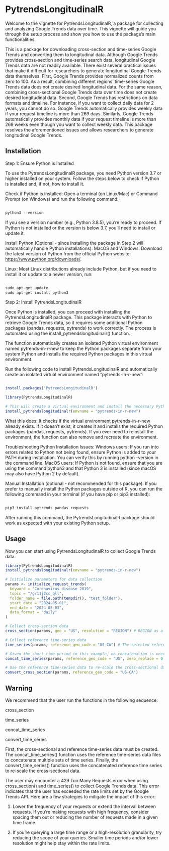 
<!-- README.md is generated from README.Rmd. Please edit that file -->

# PytrendsLongitudinalR

<!-- badges: start -->
<!-- badges: end -->

Welcome to the vignette for PytrendsLongitudinalR, a package for
collecting and analyzing Google Trends data over time. This vignette
will guide you through the setup process and show you how to use the
package’s main functionalities.

This is a package for downloading cross-section and time-series Google
Trends and converting them to longitudinal data. Although Google Trends
provides cross-section and time-series search data, longitudinal Google
Trends data are not readily available. There exist several practical
issues that make it difficult for researchers to generate longitudinal
Google Trends data themselves. First, Google Trends provides normalized
counts from zero to 100. As a result, combining different regions’
time-series Google Trends data does not create desired longitudinal
data. For the same reason, combining cross-sectional Google Trends data
over time does not create desired longitudinal data. Second, Google
Trends has restrictions on data formats and timeline. For instance, if
you want to collect daily data for 2 years, you cannot do so. Google
Trends automatically provides weekly data if your request timeline is
more than 269 days. Similarly, Google Trends automatically provides
monthly data if your request timeline is more than 269 weeks even though
you want to collect weekly data. This package resolves the
aforementioned issues and allows researchers to generate longitudinal
Google Trends.

## Installation

Step 1: Ensure Python is Installed

To use the PytrendsLongitudinalR package, you need Python version 3.7 or
higher installed on your system. Follow the steps below to check if
Python is installed and, if not, how to install it.

Check if Python is installed: Open a terminal (on Linux/Mac) or Command
Prompt (on Windows) and run the following command:

``` r

python3 --version
```

If you see a version number (e.g., Python 3.8.5), you’re ready to
proceed. If Python is not installed or the version is below 3.7, you’ll
need to install or update it.

Install Python (Optional - since installing the package in Step 2 will
automatically handle Python installations): MacOS and Windows: Download
the latest version of Python from the official Python website:
<https://www.python.org/downloads/>.

Linux: Most Linux distributions already include Python, but if you need
to install it or update to a newer version, run:

``` r

sudo apt-get update
sudo apt-get install python3
```

Step 2: Install PytrendsLongitudinalR

Once Python is installed, you can proceed with installing the
PytrendsLongitudinalR package. This package interacts with Python to
retrieve Google Trends data, so it requires some additional Python
packages (pandas, requests, pytrends) to work correctly. The process is
automated using the install_pytrendslongitudinalr() function.

The function automatically creates an isolated Python virtual
environment named pytrends-in-r-new to keep the Python packages separate
from your system Python and installs the required Python packages in
this virtual environment.

Run the following code to install PytrendsLongitudinalR and
automatically create an isolated virtual environment named
“pytrends-in-r-new”:

``` r

install.packages('PytrendsLongitudinalR')

library(PytrendsLongitudinalR)

# This will create a virtual environment and install the necessary Python packages in the virtual environment
install_pytrendslongitudinalr(envname = "pytrends-in-r-new")
```

What this does: It checks if the virtual environment pytrends-in-r-new
already exists. If it doesn’t exist, it creates it and installs the
required Python packages (pandas, requests, pytrends). If you ever need
to reinstall the environment, the function can also remove and recreate
the environment.

Troubleshooting Python Installation Issues: Windows users: If you run
into errors related to Python not being found, ensure Python is added to
your PATH during installation. You can verify this by running python
–version in the command line. MacOS users: If Python is not found,
ensure that you are using the command python3 and that Python 3 is
installed (since macOS may also have Python 2 by default).

Manual Installation (optional - not recommended for this package): If
you prefer to manually install the Python packages outside of R, you can
run the following command in your terminal (if you have pip or pip3
installed):

``` r

pip3 install pytrends pandas requests
```

After running this command, the PytrendsLongitudinalR package should
work as expected with your existing Python setup.

## Usage

Now you can start using PytrendsLongitudinalR to collect Google Trends
data.

``` r
library(PytrendsLongitudinalR)
install_pytrendslongitudinalr(envname = "pytrends-in-r-new")

# Initialize parameters for data collection
params <- initialize_request_trends(
  keyword = "Coronavirus disease 2019",
  topic = "/g/11j2cc_qll",
  folder_name = file.path(tempdir(), "test_folder"),
  start_date = "2024-05-01",
  end_date = "2024-05-03",
  data_format = "daily"
)

# Collect cross-section data
cross_section(params, geo = "US", resolution = "REGION") # REGION as a resolution is a sub-region of US in this example, and it indicates US states.

# Collect reference time-series data
time_series(params, reference_geo_code = "US-CA") # The selected reference is California and its Google Trends Geo is 'US-CA'.

# Given the short time period in this example, no concatenation is needed.
concat_time_series(params, reference_geo_code = "US", zero_replace = 0.1) # Error occurs because given period is less than 269 days, concatenation is unnecessary. You can move to convert_cross_section() without any problems.

# Use the reference time-series data to re-scale the cross-sectional data. 
convert_cross_section(params, reference_geo_code = "US-CA")
```

## Warning

We recommend that the user run the functions in the following sequence:

cross_section

time_series

concat_time_series

convert_time_series

First, the cross-sectional and reference time-series data must be
created. The concat_time_series() function uses the reference
time-series data files to concatenate multiple sets of time series.
Finally, the convert_time_series() function uses the concatenated
reference time series to re-scale the cross-sectional data.

The user may encounter a 429 Too Many Requests error when using
cross_section() and time_series() to collect Google Trends data. This
error indicates that the user has exceeded the rate limits set by the
Google Trends API. Here are a few strategies to mitigate the impact of
this error:

1)  Lower the frequency of your requests or extend the interval between
    requests. If you’re making requests with high frequency, consider
    spacing them out or reducing the number of requests made in a given
    time frame.

2)  If you’re querying a large time range or a high-resolution
    granularity, try reducing the scope of your queries. Smaller time
    periods and/or lower resolution might help stay within the rate
    limits.
